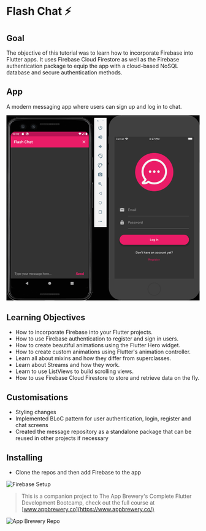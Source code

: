 # Flash Chat ⚡️

## Goal

The objective of this tutorial was to learn how to incorporate Firebase into Flutter apps. It uses Firebase Cloud Firestore as well as the Firebase authentication package to equip the app with a cloud-based NoSQL database and secure authentication methods. 


## App

A modern messaging app where users can sign up and log in to chat.

![Finished App](https://github.com/raymondallen/flash-chat/blob/master/demo.gif)

## Learning Objectives

- How to incorporate Firebase into your Flutter projects.
- How to use Firebase authentication to register and sign in users.
- How to create beautiful animations using the Flutter Hero widget.
- How to create custom animations using Flutter's animation controller. 
- Learn all about mixins and how they differ from superclasses.
- Learn about Streams and how they work.
- Learn to use ListViews to build scrolling views.
- How to use Firebase Cloud Firestore to store and retrieve data on the fly.

## Customisations

- Styling changes
- Implemented BLoC pattern for user authentication, login, register and chat screens
- Created the message repository as a standalone package that can be reused in other projects if necessary

## Installing
- Clone the repos and then add Firebase to the app

![Firebase Setup](https://firebase.google.com/docs/flutter/setup)


>This is a companion project to The App Brewery's Complete Flutter Development Bootcamp, check out the full course at [www.appbrewery.co](https://www.appbrewery.co/)

![App Brewery Repo](https://github.com/londonappbrewery/Flash-Chat-Flutter-Complete)
